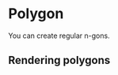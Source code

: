 <script setup>
import Block from '../components/Block.vue'
import { Polygon } from '../../src/index'


</script>

# Polygon
You can create regular n-gons.

## Rendering polygons
<Block name="polygon" />